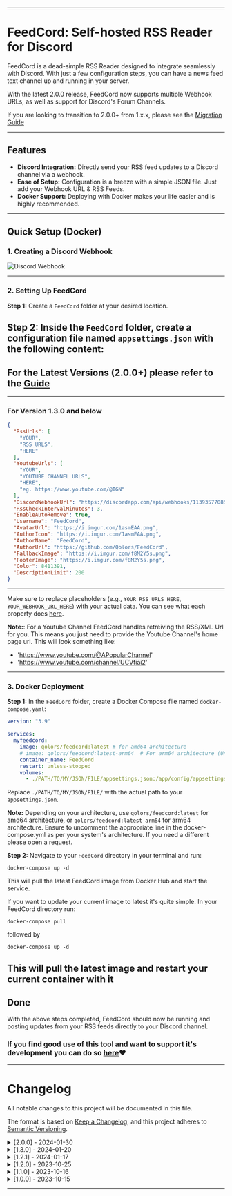 ﻿

---

# FeedCord: Self-hosted RSS Reader for Discord

FeedCord is a dead-simple RSS Reader designed to integrate seamlessly with Discord. With just a few configuration steps, you can have a news feed text channel up and running in your server.

With the latest 2.0.0 release, FeedCord now supports multiple Webhook URLs, as well as support for Discord's Forum Channels.

If you are looking to transition to 2.0.0+ from 1.x.x, please see the [Migration Guide](https://github.com/Qolors/FeedCord/blob/master/FeedCord/docs/feedcord_2_x_x.md)

---

## Features

- **Discord Integration:** Directly send your RSS feed updates to a Discord channel via a webhook.
- **Ease of Setup:** Configuration is a breeze with a simple JSON file. Just add your Webhook URL & RSS Feeds.
- **Docker Support:** Deploying with Docker makes your life easier and is highly recommended.

---

## Quick Setup (Docker)

### 1. Creating a Discord Webhook

![Discord Webhook](https://github.com/Qolors/FeedCord/blob/master/FeedCord/docs/images/webhooks.png)

---

### 2. Setting Up FeedCord

**Step 1:** Create a `FeedCord` folder at your desired location.

**Step 2:** Inside the `FeedCord` folder, create a configuration file named `appsettings.json` with the following content:
---
## For the Latest Versions (2.0.0+) please refer to the [Guide](https://github.com/Qolors/FeedCord/blob/master/FeedCord/docs/feedcord_2_x_x.md)
---
### For Version 1.3.0 and below

```json
{
  "RssUrls": [
    "YOUR",
    "RSS URLS",
    "HERE"
  ],
  "YoutubeUrls": [
    "YOUR",
    "YOUTUBE CHANNEL URLS",
    "HERE",
    "eg. https://www.youtube.com/@IGN"
  ],
  "DiscordWebhookUrl": "https://discordapp.com/api/webhooks/1139357708546478200/ncB3dshJOPkQhthwOFQibeNt6YI-1_DiFbg0B3ZecfxchnbCGQNdG-m3PxqDdDSvt5Kk",
  "RssCheckIntervalMinutes": 3,
  "EnableAutoRemove": true,
  "Username": "FeedCord",
  "AvatarUrl": "https://i.imgur.com/1asmEAA.png",
  "AuthorIcon": "https://i.imgur.com/1asmEAA.png",
  "AuthorName": "FeedCord",
  "AuthorUrl": "https://github.com/Qolors/FeedCord",
  "FallbackImage": "https://i.imgur.com/f8M2Y5s.png",
  "FooterImage": "https://i.imgur.com/f8M2Y5s.png",
  "Color": 8411391,
  "DescriptionLimit": 200
}
```
---
Make sure to replace placeholders (e.g., `YOUR RSS URLS HERE`, `YOUR_WEBHOOK_URL_HERE`) with your actual data.
You can see what each property does [here](https://github.com/Qolors/FeedCord/blob/master/FeedCord/docs/reference.md).

**Note:**: For a Youtube Channel FeedCord handles retreiving the RSS/XML Url for you. This means you just need to provide the Youtube Channel's home page url. This will look something like:
- 'https://www.youtube.com/@APopularChannel'
- 'https://www.youtube.com/channel/UCVfiai2'

---

### 3. Docker Deployment

**Step 1:** In the `FeedCord` folder, create a Docker Compose file named `docker-compose.yaml`:

```yaml
version: "3.9"

services:
  myfeedcord:
    image: qolors/feedcord:latest # for amd64 architecture
    # image: qolors/feedcord:latest-arm64  # For arm64 architecture (Uncomment this line and comment the above if using arm64)
    container_name: FeedCord
    restart: unless-stopped
    volumes:
      - ./PATH/TO/MY/JSON/FILE/appsettings.json:/app/config/appsettings.json
```

Replace `./PATH/TO/MY/JSON/FILE/` with the actual path to your `appsettings.json`.

**Note:** Depending on your architecture, use `qolors/feedcord:latest` for amd64 architecture, or `qolors/feedcord:latest-arm64` for arm64 architecture. Ensure to uncomment the appropriate line in the docker-compose.yml as per your system's architecture. If you need a different please open a request.

**Step 2:** Navigate to your `FeedCord` directory in your terminal and run:

```
docker-compose up -d
```

This will pull the latest FeedCord image from Docker Hub and start the service.

If you want to update your current image to latest it's quite simple. In your FeedCord directory run:
```
docker-compose pull
```
followed by
```
docker-compose up -d
```
This will pull the latest image and restart your current container with it
---

## Done

With the above steps completed, FeedCord should now be running and posting updates from your RSS feeds directly to your Discord channel.

### If you find good use of this tool and want to support it's development you can do so [here](https://www.buymeacoffee.com/qolors)❤️

---

# Changelog

All notable changes to this project will be documented in this file.

The format is based on [Keep a Changelog](https://keepachangelog.com/en/1.0.0/),
and this project adheres to [Semantic Versioning](https://semver.org/spec/v2.0.0.html).

<details>
  <summary>[2.0.0] - 2024-01-30</summary>

  ### Added

  - Added Support for Multiple Webhook Urls & Configurations
  - Added Support for Discord's Forum Channels
  
  ### Changed

  - Configuration File formatting has changed to support multiple Webhook URLs
  - Slight improvements to Logging
  - Some Configuration properties are now optional rather than required

</details>


<details>
  <summary>[1.3.0] - 2024-01-20</summary>

  ### Added

  - Added Description Length Configuration

  ### Changed

  - Improved RSS & ATOM Parsing with implementing [FeedReader](https://github.com/arminreiter/FeedReader) library

  ### Fixed

  - RSS/ATOM Feeds returning errors because of parsing issues

</details>


<details>
  <summary>[1.2.1] - 2024-01-17</summary>

  ### Changed

  - Made Youtube URLs an optional addition rather than required

</details>

<details>
  <summary>[1.2.0] - 2023-10-25</summary>
  
  ### Added

  - Added Support for Youtube Channel Feeds in configuration file.
  - Added an optional Auto Remove option in configuration file for bad URL Feeds to get booted out of the list after multiple failed attempts.

  ### Changed

  - Improved container logging messages for better readability.

  ### Fixed

  - Color setting in configuration now properly works for the embed message
  - Fixed the handling of errors and removed from logging to reduce spam.
  - Fixed a known logging index error.

</details>

<details>
  <summary>[1.1.0] - 2023-10-16</summary>
  
  ### Added

  - Broke up `RssProcessorService` class to follow SOLID principles, adding a new service class `OpenGraphService` to handle meta tags.
  - Added `Helper` namespace & `StringHelper` class, which includes the `StripTags` method for potential reuse and improved organization.

  ### Changed

  - Enhanced the RSS feed background service for more efficient feed checks, reducing chances of delays.
  - Customized the `HttpClient` to set default request headers, ensuring better compatibility with certain RSS feeds.
  - Refined feed processing logic to include concurrent processing, beneficial for users with a large number of RSS feeds.
  - ReadMe to show this change log and multiple OS images.

  ### Fixed

  - Improved RSS feed initialization, ensuring only valid feeds are added to the tracking list.
  - Overhauled logs to not contain as much spam and allow for better readability.

</details>

<details>
  <summary>[1.0.0] - 2023-10-15</summary>
  
  ### Added
  - Initial Project Release

</details>


---
